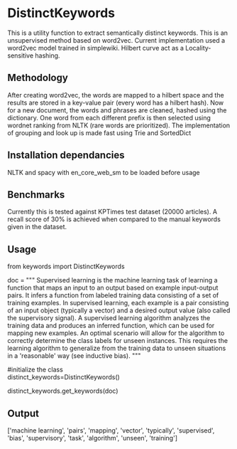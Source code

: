 # DistinctKeywords
This is a utility function to extract semantically distinct keywords. This is an unsupervised method based on word2vec. Current implementation used a word2vec model trained in simplewiki. 
Hilbert curve act as a Locality-sensitive hashing. 

## Methodology

After creating word2vec, the words are mapped to a hilbert space and the results are stored in a key-value pair (every word has a hilbert hash). Now for a new document, the words and phrases are cleaned, hashed using the dictionary. One word from each different prefix is then selected using wordnet ranking from NLTK (rare words are prioritized). The implementation of grouping and look up is made fast using Trie and SortedDict

## Installation dependancies 
NLTK and spacy with en_core_web_sm to be loaded before usage 

## Benchmarks

Currently this is tested against KPTimes test dataset (20000 articles). A recall score of 30% is achieved when compared to the manual keywords given in the dataset. 

## Usage

from keywords import DistinctKeywords

doc = """
         Supervised learning is the machine learning task of learning a function that
         maps an input to an output based on example input-output pairs. It infers a
         function from labeled training data consisting of a set of training examples.
         In supervised learning, each example is a pair consisting of an input object
         (typically a vector) and a desired output value (also called the supervisory signal). 
         A supervised learning algorithm analyzes the training data and produces an inferred function, 
         which can be used for mapping new examples. An optimal scenario will allow for the 
         algorithm to correctly determine the class labels for unseen instances. This requires 
         the learning algorithm to generalize from the training data to unseen situations in a 
         'reasonable' way (see inductive bias).
      """

#initialize the class       
distinct_keywords=DistinctKeywords()

distinct_keywords.get_keywords(doc)

## Output

['machine learning',
 'pairs',
 'mapping',
 'vector',
 'typically',
 'supervised',
 'bias',
 'supervisory',
 'task',
 'algorithm',
 'unseen',
 'training']